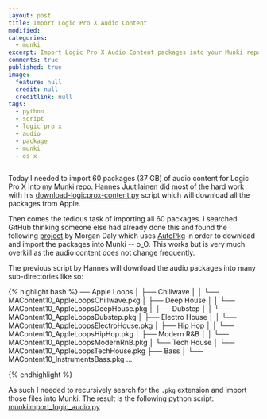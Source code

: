 ```yaml
---
layout: post
title: Import Logic Pro X Audio Content 
modified: 
categories: 
  - munki
excerpt: Import Logic Pro X Audio Content packages into your Munki repo.
comments: true
published: true
image: 
  feature: null
  credit: null
  creditlink: null
tags: 
  - python
  - script
  - logic pro x
  - audio
  - package
  - munki
  - os x
---
```



Today I needed to import 60 packages (37 GB) of audio content for Logic Pro X into my Munki repo. Hannes Juutilainen did most of the hard work with his [download-logicprox-content.py](https://github.com/hjuutilainen/adminscripts/blob/master/download-logicprox-content.py) script which will download all the packages from Apple. 

Then comes the tedious task of importing all 60 packages. I searched GitHub thinking someone else had already done this and found the following [project](https://github.com/portalpie/Logic-Pro-X-Additional-Content-Recipes) by Morgan Daly which uses [AutoPkg](https://github.com/autopkg/autopkg) in order to download and import the packages into Munki -- o_O. This works but is very much overkill as the audio content does not change frequently.

The previous script by Hannes will download the audio packages into many sub-directories like so:

{% highlight bash %}
── Apple Loops
│   ├── Chillwave
│   │   └── MAContent10_AppleLoopsChillwave.pkg
│   ├── Deep House
│   │   └── MAContent10_AppleLoopsDeepHouse.pkg
│   ├── Dubstep
│   │   └── MAContent10_AppleLoopsDubstep.pkg
│   ├── Electro House
│   │   └── MAContent10_AppleLoopsElectroHouse.pkg
│   ├── Hip Hop
│   │   └── MAContent10_AppleLoopsHipHop.pkg
│   ├── Modern R&B
│   │   └── MAContent10_AppleLoopsModernRnB.pkg
│   └── Tech House
│       └── MAContent10_AppleLoopsTechHouse.pkg
├── Bass
│   └── MAContent10_InstrumentsBass.pkg
...

{% endhighlight %}

As such I needed to recursively search for the ``.pkg`` extension and import those files into Munki. The result is the following python script: [munkiimport_logic_audio.py](https://github.com/clburlison/scripts/tree/master/clburlison_scripts/LogicProX)